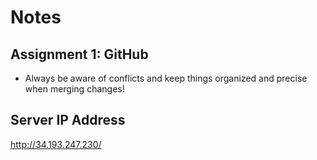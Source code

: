 # Notes

## Assignment 1: GitHub
- Always be aware of conflicts and keep things organized and precise when merging changes!

## Server IP Address
http://34.193.247.230/
